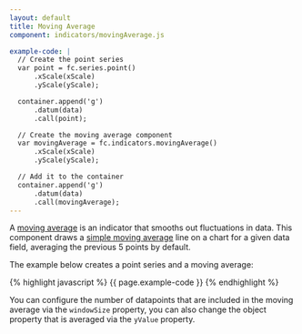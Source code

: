 ```yaml
---
layout: default
title: Moving Average
component: indicators/movingAverage.js

example-code: |
  // Create the point series
  var point = fc.series.point()
      .xScale(xScale)
      .yScale(yScale);

  container.append('g')
      .datum(data)
      .call(point);

  // Create the moving average component
  var movingAverage = fc.indicators.movingAverage()
      .xScale(xScale)
      .yScale(yScale);

  // Add it to the container
  container.append('g')
      .datum(data)
      .call(movingAverage);
---
```


A [moving average](http://en.wikipedia.org/wiki/Moving_average) is an indicator that smooths out fluctuations in data. This component draws a [simple moving average](http://en.wikipedia.org/wiki/Moving_average#Simple_moving_average) line on a chart for a given data field, averaging the previous 5 points by default.

The example below creates a point series and a moving average:

{% highlight javascript %}
{{ page.example-code }}
{% endhighlight %}

<div id="indicators_movingAverage" class="chart"> </div>
<script type="text/javascript">
(function() {
    var f = createFixture('#indicators_movingAverage');
    var container = f.container, data = f.data
      xScale = f.xScale, yScale = f.yScale;

    {{ page.example-code }}
}());
</script>

You can configure the number of datapoints that are included in the moving average via the `windowSize` property, you can also change the object property that is averaged via the `yValue` property.


